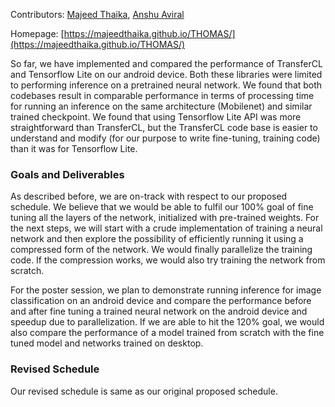 Contributors: [Majeed Thaika](https://github.com/majeedthaika), [Anshu Aviral](https://github.com/cyclotronian)

Homepage: [https://majeedthaika.github.io/THOMAS/](https://majeedthaika.github.io/THOMAS/) 

So far, we have implemented and compared the performance of TransferCL and Tensorflow Lite on our android device. Both these libraries were limited to performing inference on a pretrained neural network. We found that both codebases result in comparable performance in terms of processing time for running an inference on the same architecture (Mobilenet) and similar trained checkpoint. We found that using Tensorflow Lite API was more straightforward than TransferCL, but the TransferCL code base is easier to understand and modify (for our purpose to write fine-tuning, training code) than it was for Tensorflow Lite.

### Goals and Deliverables

As described before, we are on-track with respect to our proposed schedule. We believe that we would be able to fulfil our 100% goal of fine tuning all the layers of the network, initialized with pre-trained weights. For the next steps, we will start with a crude implementation of training a neural network and then explore the possibility of efficiently running it using a compressed form of the network. We would finally parallelize the training code. If the compression works, we would also try training the network from scratch.

For the poster session, we plan to demonstrate running inference for image classification on an android device and compare the performance before and after fine tuning a trained neural network on the android device and speedup due to parallelization. If we are able to hit the 120% goal, we would also compare the performance of a model trained from scratch with the fine tuned model and networks trained on desktop.

### Revised Schedule

Our revised schedule is same as our original proposed schedule.

